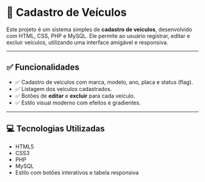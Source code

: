 # 🚗 Cadastro de Veículos

Este projeto é um sistema simples de **cadastro de veículos**, desenvolvido com HTML, CSS, PHP e MySQL. Ele permite ao usuário registrar, editar e excluir veículos, utilizando uma interface amigável e responsiva.

---

## ✅ Funcionalidades

- ✅ Cadastro de veículos com marca, modelo, ano, placa e status (flag).
- ✅ Listagem dos veículos cadastrados.
- ✅ Botões de **editar** e **excluir** para cada veículo.
- ✅ Estilo visual moderno com efeitos e gradientes.

---

## 💻 Tecnologias Utilizadas

- HTML5
- CSS3
- PHP
- MySQL
- Estilo com botões interativos e tabela responsiva



